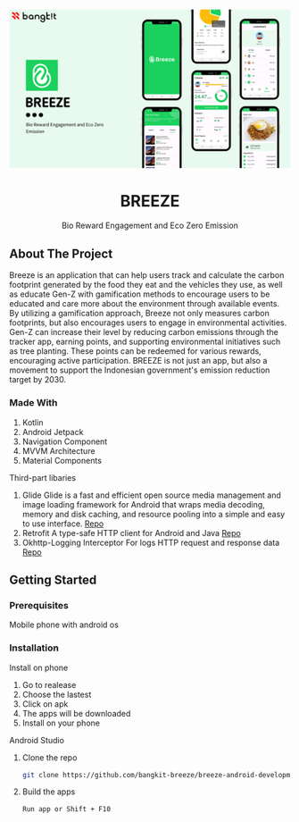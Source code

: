 <div id="top"></div>


<!-- PROJECT LOGO -->
<br />
<div align="center">
  
  ![](https://github.com/bangkit-breeze/.github/blob/main/profile/public/Application%20showcase.png)
  <h1 align="center">BREEZE</h1>
  <p align="center">Bio Reward Engagement and Eco Zero Emission
</p>
</div>

## About The Project
Breeze is an application that can help users track and calculate the carbon footprint generated by the food they eat and the vehicles they use, as well as educate Gen-Z with gamification methods to encourage users to be educated and care more about the environment through available events. By utilizing a gamification approach, Breeze not only measures carbon footprints, but also encourages users to engage in environmental activities. Gen-Z can increase their level by reducing carbon emissions through the tracker app, earning points, and supporting environmental initiatives such as tree planting. These points can be redeemed for various rewards, encouraging active participation. BREEZE is not just an app, but also a movement to support the Indonesian government's emission reduction target by 2030.

### Made With

 1. Kotlin
 2. Android Jetpack
 3. Navigation Component
 4. MVVM Architecture
 5. Material Components

Third-part libaries

 1. Glide
	Glide is a fast and efficient open source media management and image loading framework for Android that wraps media decoding, memory and disk caching, and resource pooling into a simple and easy to use interface. [Repo](https://github.com/bumptech/glide)
2. Retrofit
A type-safe HTTP client for Android and Java
 [Repo](https://github.com/square/retrofit)
3. Okhttp-Logging Interceptor
For logs HTTP request and response data
 [Repo](https://github.com/square/okhttp/tree/master/okhttp-logging-interceptor)
 
 

<!-- GETTING STARTED -->
## Getting Started

### Prerequisites

Mobile phone with android os

### Installation
Install on phone
1. Go to realease 
2. Choose the lastest
3. Click on apk
4. The apps will be downloaded
5. Install on your phone

Android Studio

1. Clone the repo
   ```sh
   git clone https://github.com/bangkit-breeze/breeze-android-development.git
   ```
2. Build the apps
   ```sh
   Run app or Shift + F10
   ```

